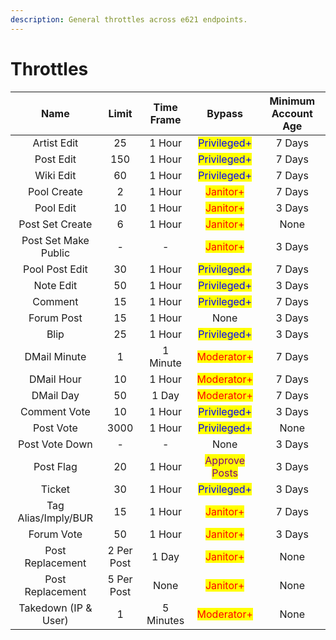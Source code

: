 ```yaml
---
description: General throttles across e621 endpoints.
---
```


# Throttles



|         Name         |   Limit    | Time Frame |                      Bypass                      | Minimum Account Age |
|:--------------------:|:----------:|:----------:|:------------------------------------------------:|:-------------------:|
|     Artist Edit      |     25     |   1 Hour   |   <mark style="color:blue;">Privileged+</mark>   |       7 Days        |
|      Post Edit       |    150     |   1 Hour   |   <mark style="color:blue;">Privileged+</mark>   |       7 Days        |
|      Wiki Edit       |     60     |   1 Hour   |   <mark style="color:blue;">Privileged+</mark>   |       7 Days        |
|     Pool Create      |     2      |   1 Hour   |     <mark style="color:red;">Janitor+</mark>     |       7 Days        |
|      Pool Edit       |     10     |   1 Hour   |     <mark style="color:red;">Janitor+</mark>     |       3 Days        |
|   Post Set Create    |     6      |   1 Hour   |     <mark style="color:red;">Janitor+</mark>     |        None         |
| Post Set Make Public |     -      |     -      |     <mark style="color:red;">Janitor+</mark>     |       3 Days        |
|    Pool Post Edit    |     30     |   1 Hour   |   <mark style="color:blue;">Privileged+</mark>   |       7 Days        |
|      Note Edit       |     50     |   1 Hour   |   <mark style="color:blue;">Privileged+</mark>   |       3 Days        |
|       Comment        |     15     |   1 Hour   |   <mark style="color:blue;">Privileged+</mark>   |       7 Days        |
|      Forum Post      |     15     |   1 Hour   |                       None                       |       3 Days        |
|         Blip         |     25     |   1 Hour   |   <mark style="color:blue;">Privileged+</mark>   |       3 Days        |
|     DMail Minute     |     1      |  1 Minute  |    <mark style="color:red;">Moderator+</mark>    |       7 Days        |
|      DMail Hour      |     10     |   1 Hour   |    <mark style="color:red;">Moderator+</mark>    |       7 Days        |
|      DMail Day       |     50     |   1 Day    |    <mark style="color:red;">Moderator+</mark>    |       7 Days        |
|     Comment Vote     |     10     |   1 Hour   |   <mark style="color:blue;">Privileged+</mark>   |       3 Days        |
|      Post Vote       |    3000    |   1 Hour   |   <mark style="color:blue;">Privileged+</mark>   |        None         |
|    Post Vote Down    |     -      |     -      |                       None                       |       3 Days        |
|      Post Flag       |     20     |   1 Hour   | <mark style="color:purple;">Approve Posts</mark> |       3 Days        |
|        Ticket        |     30     |   1 Hour   |   <mark style="color:blue;">Privileged+</mark>   |       3 Days        |
| Tag Alias/Imply/BUR  |     15     |   1 Hour   |     <mark style="color:red;">Janitor+</mark>     |       7 Days        |
|      Forum Vote      |     50     |   1 Hour   |     <mark style="color:red;">Janitor+</mark>     |       3 Days        |
|   Post Replacement   | 2 Per Post |   1 Day    |     <mark style="color:red;">Janitor+</mark>     |        None         |
|   Post Replacement   | 5 Per Post |    None    |     <mark style="color:red;">Janitor+</mark>     |        None         |
| Takedown (IP & User) |     1      | 5 Minutes  |    <mark style="color:red;">Moderator+</mark>    |        None         |
